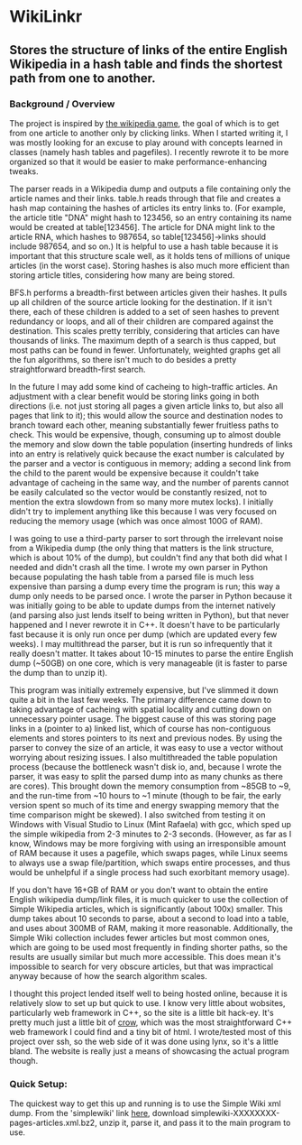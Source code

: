 # WikiLinkr
## Stores the structure of links of the entire English Wikipedia in a hash table and finds the shortest path from one to another.

### Background / Overview
The project is inspired by [the wikipedia game](https://en.wikipedia.org/wiki/Wikipedia:Wiki_Game), the goal of which is to get from one article to another only by clicking links. When I started writing it, I was mostly looking for an excuse to play around with concepts learned in classes (namely hash tables and pagefiles). I recently rewrote it to be more organized so that it would be easier to make performance-enhancing tweaks.

The parser reads in a Wikipedia dump and outputs a file containing only the article names and their links. table.h reads through that file and creates a hash map containing the hashes of articles its entry links to. (For example, the article title "DNA" might hash to 123456, so an entry containing its name would be created at table[123456]. The article for DNA might link to the article RNA, which hashes to 987654, so table[123456]->links should include 987654, and so on.) It is helpful to use a hash table because it is important that this structure scale well, as it holds tens of millions of unique articles (in the worst case). Storing hashes is also much more efficient than storing article titles, considering how many are being stored.

BFS.h performs a breadth-first between articles given their hashes. It pulls up all children of the source article looking for the destination. If it isn't there, each of these children is added to a set of seen hashes to prevent redundancy or loops, and all of their children are compared against the destination. This scales pretty terribly, considering that articles can have thousands of links. The maximum depth of a search is thus capped, but most paths can be found in fewer. Unfortunately, weighted graphs get all the fun algorithms, so there isn't much to do besides a pretty straightforward breadth-first search. 

In the future I may add some kind of cacheing to high-traffic articles. An adjustment with a clear benefit would be storing links going in both directions (i.e. not just storing all pages a given article links to, but also all pages that link to it); this would allow the source and destination nodes to branch toward each other, meaning substantially fewer fruitless paths to check. This would be expensive, though, consuming up to almost double the memory and slow down the table population (inserting hundreds of links into an entry is relatively quick because the exact number is calculated by the parser and a vector is contiguous in memory; adding a second link from the child to the parent would be expensive because it couldn't take advantage of cacheing in the same way, and the number of parents cannot be easily calculated so the vector would be constantly resized, not to mention the extra slowdown from so many more mutex locks). I initially didn't try to implement anything like this because I was very focused on reducing the memory usage (which was once almost 100G of RAM).

I was going to use a third-party parser to sort through the irrelevant noise from a Wikipedia dump (the only thing that matters is the link structure, which is about 10% of the dump),  but couldn't find any that both did what I needed and didn't crash all the time. I wrote my own parser in Python because populating the hash table from a parsed file is much less expensive than parsing a dump every time the program is run; this way a dump only needs to be parsed once. I wrote the parser in Python because it was initially going to be able to update dumps from the internet natively (and parsing also just lends itself to being written in Python), but that never happened and I never rewrote it in C++. It doesn't have to be particularly fast because it is only run once per dump (which are updated every few weeks). I may multithread the parser, but it is run so infrequently that it really doesn't matter. It takes about 10-15 minutes to parse the entire English dump (~50GB) on one core, which is very manageable (it is faster to parse the dump than to unzip it).

This program was initially extremely expensive, but I've slimmed it down quite a bit in the last few weeks. The primary difference came down to taking advantage of cacheing with spatial locality and cutting down on unnecessary pointer usage. The biggest cause of this was storing page links in a (pointer to a) linked list, which of course has non-contiguous elements and stores pointers to its next and previous nodes. By using the parser to convey the size of an article, it was easy to use a vector without worrying about resizing issues. I also multithreaded the table population process (because the bottleneck wasn't disk io, and, because I wrote the parser, it was easy to split the parsed dump into as many chunks as there are cores). This brought down the memory consumption from ~85GB to ~9, and the run-time from ~10 hours to ~1 minute (though to be fair, the early version spent so much of its time and energy swapping memory that the time comparison might be skewed). I also switched from testing it on Windows with Visual Studio to Linux (Mint Rafaela) with gcc, which sped up the simple wikipedia from 2-3 minutes to 2-3 seconds. (However, as far as I know, Windows may be more forgiving with using an irresponsible amount of RAM because it uses a pagefile, which swaps pages, while Linux seems to always use a swap file/partition, which swaps entire processes, and thus would be unhelpful if a single process had such exorbitant memory usage).

If you don't have 16+GB of RAM or you don't want to obtain the entire English wikipedia dump/link files, it is much quicker to use the collection of Simple Wikipedia articles, which is significantly (about 100x) smaller. This dump takes about 10 seconds to parse, about a second to load into a table, and uses about 300MB of RAM, making it more reasonable. Additionally, the Simple Wiki collection includes fewer articles but most common ones, which are going to be used most frequently in finding shorter paths, so the results are usually similar but much more accessible. This does mean it's impossible to search for very obscure articles, but that was impractical anyway because of how the search algorithm scales.

I thought this project lended itself well to being hosted online, because it is relatively slow to set up but quick to use. I know very little about wobsites, particularly web framework in C++, so the site is a little bit hack-ey. It's pretty much just a little bit of [crow](https://github.com/ipkn/crow), which was the most straightforward C++ web framework I could find and a tiny bit of html. I wrote/tested most of this project over ssh, so the web side of it was done using lynx, so it's a little bland. The website is really just a means of showcasing the actual program though.

### Quick Setup: 
The quickest way to get this up and running is to use the Simple Wiki xml dump. From the 'simplewiki' link [here](https://dumps.wikimedia.org/backup-index.html), download simplewiki-XXXXXXXX-pages-articles.xml.bz2, unzip it, parse it, and pass it to the main program to use.
